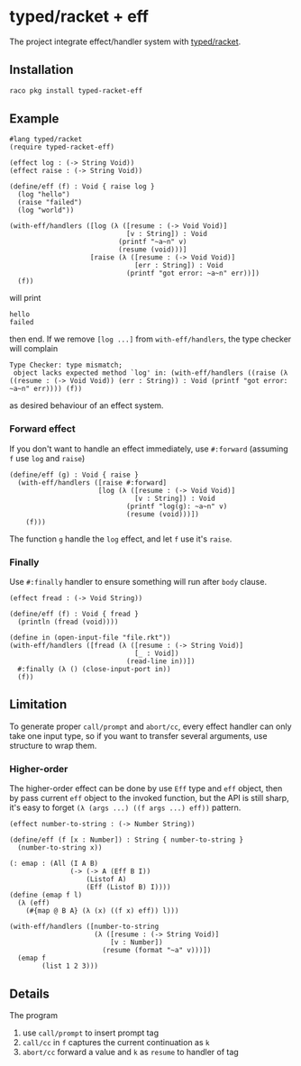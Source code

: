# typed/racket + eff

The project integrate effect/handler system with [typed/racket](https://docs.racket-lang.org/ts-reference/index.html).

## Installation

```sh
raco pkg install typed-racket-eff
```

## Example

```racket
#lang typed/racket
(require typed-racket-eff)

(effect log : (-> String Void))
(effect raise : (-> String Void))

(define/eff (f) : Void { raise log }
  (log "hello")
  (raise "failed")
  (log "world"))

(with-eff/handlers ([log (λ ([resume : (-> Void Void)]
                             [v : String]) : Void
                           (printf "~a~n" v)
                           (resume (void)))]
                    [raise (λ ([resume : (-> Void Void)]
                               [err : String]) : Void
                             (printf "got error: ~a~n" err))])
  (f))
```

will print

```
hello
failed
```

then end. If we remove `[log ...]` from `with-eff/handlers`, the type checker will complain

```
Type Checker: type mismatch;
 object lacks expected method `log' in: (with-eff/handlers ((raise (λ ((resume : (-> Void Void)) (err : String)) : Void (printf "got error: ~a~n" err)))) (f))
```

as desired behaviour of an effect system.

### Forward effect

If you don't want to handle an effect immediately, use `#:forward` (assuming `f` use `log` and `raise`)

```racket
(define/eff (g) : Void { raise }
  (with-eff/handlers ([raise #:forward]
                      [log (λ ([resume : (-> Void Void)]
                               [v : String]) : Void
                             (printf "log(g): ~a~n" v)
                             (resume (void)))])
    (f)))
```

The function `g` handle the `log` effect, and let `f` use it's `raise`.

### Finally

Use `#:finally` handler to ensure something will run after `body` clause.

```racket
(effect fread : (-> Void String))

(define/eff (f) : Void { fread }
  (println (fread (void))))

(define in (open-input-file "file.rkt"))
(with-eff/handlers ([fread (λ ([resume : (-> String Void)]
                               [_ : Void])
                             (read-line in))])
  #:finally (λ () (close-input-port in))
  (f))
```

## Limitation

To generate proper `call/prompt` and `abort/cc`, every effect handler can only take one input type, so if you want to transfer several arguments, use structure to wrap them.

### Higher-order

The higher-order effect can be done by use `Eff` type and `eff` object, then by pass current `eff` object to the invoked function, but the API is still sharp, it's easy to forget `(λ (args ...) ((f args ...) eff))` pattern.

```racket
(effect number-to-string : (-> Number String))

(define/eff (f [x : Number]) : String { number-to-string }
  (number-to-string x))

(: emap : (All (I A B)
               (-> (-> A (Eff B I))
                   (Listof A)
                   (Eff (Listof B) I))))
(define (emap f l)
  (λ (eff)
    (#{map @ B A} (λ (x) ((f x) eff)) l)))

(with-eff/handlers ([number-to-string
                     (λ ([resume : (-> String Void)]
                         [v : Number])
                       (resume (format "~a" v)))])
  (emap f
        (list 1 2 3)))
```

## Details

The program

1. use `call/prompt` to insert prompt tag
2. `call/cc` in `f` captures the current continuation as `k`
3. `abort/cc` forward a value and `k` as `resume` to handler of tag
